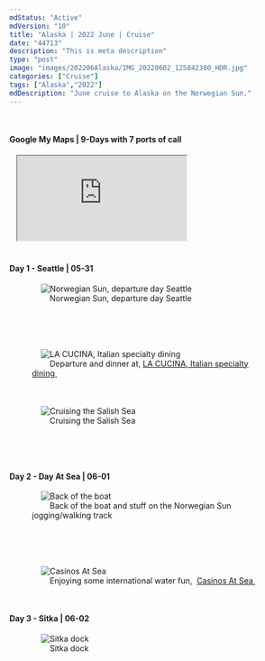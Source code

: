 ```yaml
---
mdStatus: "Active"
mdVersion: "10"
title: "Alaska | 2022 June | Cruise"
date: "44713"
description: "This is meta description"
type: "post"
image: "images/202206Alaska/IMG_20220602_125842380_HDR.jpg"
categories: ["Cruise"]
tags: ["Alaska","2022"]
mdDescription: "June cruise to Alaska on the Norwegian Sun."
---
```

<!-- Start ********** MyMap01 ********** Start -->	
<br>	
<h4>	
	Google My Maps | 9-Days with 7 ports of call
</h4>	
<div class="embed-responsive embed-responsive-16by9">	
   <iframe 	
        src=	"https://www.google.com/maps/d/embed?mid=1uCSl3Hf9lG9KhiA4f7pXLCNO6rGKmTY&ehbc=2E312F"
        title=	"Google My Maps"
    > 	
    </iframe>	
</div>	
	
	
	
	
	
	
	
	
	
	
	
	
	
	
	
<!-- End ********** MyMap01 ********** End -->	
<!-- Start ********** Item01Fig01 ********** Start -->	
<br>	
<h4>	
	Day 1 - Seattle | 05-31
</h4>	
<figure>	
    <img 	
        src=	"/images/202206Alaska/IMG_20220531_134212537_HDR240085.jpg"
        alt=	"Norwegian Sun, departure day Seattle"
    >	
      <figcaption>	
        	Norwegian Sun, departure day Seattle
	
	
	
	
	
	
    </figcaption>	
</figure>	
	
	
	
	
<!-- End ********** Item01Fig01 ********** End -->	
<!-- Start ********** Item01Fig02 ********** Start -->	
<br>	
<h4>	
	
</h4>	
<figure>	
    <img 	
        src=	"/images/202206Alaska/IMG_20220531_173736734_HDR240085.jpg"
        alt=	"LA CUCINA, Italian specialty dining"
    >	
      <figcaption>	
        	Departure and dinner at, 
<a href=	
	https://www.ncl.com/why-cruise-norwegian/cruise-dining/italian#la-cucina
target="_blank"	
>	
	LA CUCINA, Italian specialty dining
</a>	
    </figcaption>	
</figure>	
	
	
	
	
<!-- End ********** Item01Fig02 ********** End -->	
<!-- Start ********** Item01Fig03 ********** Start -->	
<br>	
<h4>	
	
</h4>	
<figure>	
    <img 	
        src=	"/images/202206Alaska/IMG_20220531_203203672_HDR240085.jpg"
        alt=	"Cruising the Salish Sea"
    >	
      <figcaption>	
        	Cruising the Salish Sea
	
	
	
	
	
	
    </figcaption>	
</figure>	
	
	
	
	
<!-- End ********** Item01Fig03 ********** End -->	
<!-- Start ********** Item02Fig01 ********** Start -->	
<br>	
<h4>	
	Day 2 - Day At Sea | 06-01
</h4>	
<figure>	
    <img 	
        src=	"/images/202206Alaska/IMG_20220601_074053397_HDR135085.jpg"
        alt=	"Back of the boat"
    >	
      <figcaption>	
        	Back of the boat and stuff on the Norwegian Sun jogging/walking track
	
	
	
	
	
	
    </figcaption>	
</figure>	
	
	
	
	
<!-- End ********** Item02Fig01 ********** End -->	
<!-- Start ********** Item02Fig02 ********** Start -->	
<br>	
<h4>	
	
</h4>	
<figure>	
    <img 	
        src=	"/images/202206Alaska/IMG_20220604_141126520_240085.jpg"
        alt=	"Casinos At Sea"
    >	
      <figcaption>	
        	Enjoying some international water fun,&nbsp;
<a href=	
	https://www.ncl.com/why-cruise-norwegian/casino-cruise
target="_blank"	
>	
	Casinos At Sea
</a>	
    </figcaption>	
</figure>	
	
	
	
	
<!-- End ********** Item02Fig02 ********** End -->	
<!-- Start ********** Item03Fig01 ********** Start -->	
<br>	
<h4>	
	Day 3 - Sitka | 06-02
</h4>	
<figure>	
    <img 	
        src=	"/images/202206Alaska/IMG_20220602_125842380_HDR240085.jpg"
        alt=	"Sitka dock"
    >	
      <figcaption>	
        	Sitka dock
	
	
	
	
	
	
    </figcaption>	
</figure>	
	
	
	
	
<!-- End ********** Item03Fig01 ********** End -->	